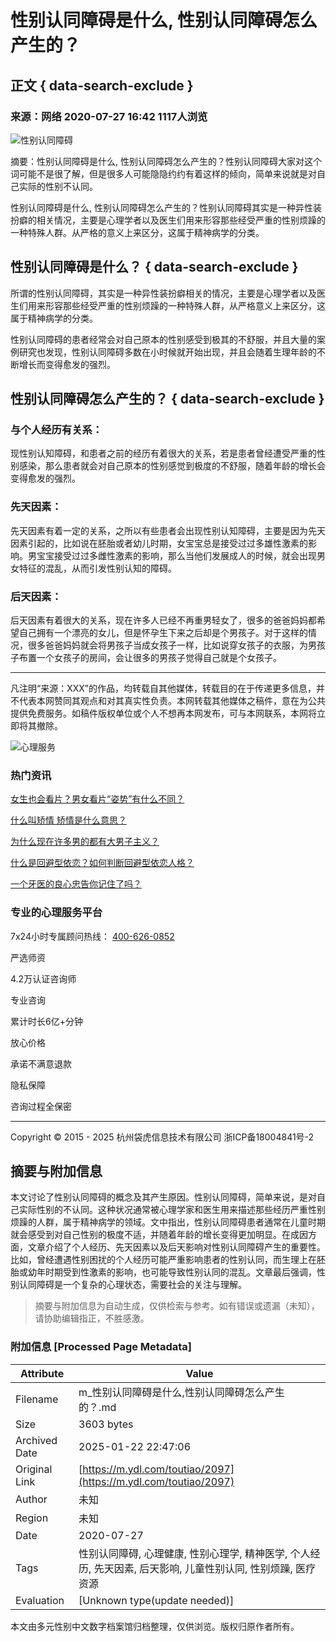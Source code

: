 # 性别认同障碍是什么, 性别认同障碍怎么产生的？

## 正文 { data-search-exclude }


### 来源：网络 2020-07-27 16:42 1117人浏览

![性别认同障碍](https://img.ydlcdn.com/file/2022/10/21/rbarc1mk0642xjqn.png)

摘要：性别认同障碍是什么, 性别认同障碍怎么产生的？性别认同障碍大家对这个词可能不是很了解，但是很多人可能隐隐约约有着这样的倾向，简单来说就是对自己实际的性别不认同。

性别认同障碍是什么, 性别认同障碍怎么产生的？性别认同障碍其实是一种异性装扮癖的相关情况，主要是心理学者以及医生们用来形容那些经受严重的性别烦躁的一种特殊人群。从严格的意义上来区分，这属于精神病学的分类。

## 性别认同障碍是什么？ { data-search-exclude }

所谓的性别认同障碍，其实是一种异性装扮癖相关的情况，主要是心理学者以及医生们用来形容那些经受严重的性别烦躁的一种特殊人群，从严格意义上来区分，这属于精神病学的分类。

性别认同障碍的患者经常会对自己原本的性别感受到极其的不舒服，并且大量的案例研究也发现，性别认同障碍多数在小时候就开始出现，并且会随着生理年龄的不断增长而变得愈发的强烈。

## 性别认同障碍怎么产生的？ { data-search-exclude }

### 与个人经历有关系：

现性别认知障碍，和患者之前的经历有着很大的关系，若是患者曾经遭受严重的性别感染，那么患者就会对自己原本的性别感觉到极度的不舒服，随着年龄的增长会变得愈发的强烈。

### 先天因素：

先天因素有着一定的关系，之所以有些患者会出现性别认知障碍，主要是因为先天因素引起的，比如说在胚胎或者幼儿时期，女宝宝总是接受过过多雄性激素的影响。男宝宝接受过过多雌性激素的影响，那么当他们发展成人的时候，就会出现男女特征的混乱，从而引发性别认知的障碍。

### 后天因素：

后天因素有着很大的关系，现在许多人已经不再重男轻女了，很多的爸爸妈妈都希望自己拥有一个漂亮的女儿，但是怀孕生下来之后却是个男孩子。对于这样的情况，很多爸爸妈妈就会将男孩子当成女孩子一样，比如说穿女孩子的衣服，为男孩子布置一个女孩子的房间，会让很多的男孩子觉得自己就是个女孩子。

----

凡注明“来源：XXX”的作品，均转载自其他媒体，转载目的在于传递更多信息，并不代表本网赞同其观点和对其真实性负责。本网转载其他媒体之稿件，意在为公共提供免费服务。如稿件版权单位或个人不想再本网发布，可与本网联系，本网将立即将其撤除。

![心理服务](http://a.app.qq.com/o/simple.jsp?pkgname=com.cxzapp.yidianling)

### 热门资讯

[女生也会看片？男女看片“姿势”有什么不同？](3779)

[什么叫矫情 矫情是什么意思？](401)

[为什么现在许多男的都有大男子主义？](4579)

[什么是回避型依恋？如何判断回避型依恋人格？](3848)

[一个牙医的良心忠告你记住了吗？](333)

### 专业的心理服务平台

7x24小时专属顾问热线： [400-626-0852](tel:400-626-0852)

严选师资

4.2万认证咨询师

专业咨询

累计时长6亿+分钟

放心价格

承诺不满意退款

隐私保障

咨询过程全保密

---

Copyright © 2015 - 2025 杭州袋虎信息技术有限公司 浙ICP备18004841号-2
<!-- tcd_original_link https://m.ydl.com/toutiao/2097 -->


## 摘要与附加信息

<!-- tcd_abstract -->
本文讨论了性别认同障碍的概念及其产生原因。性别认同障碍，简单来说，是对自己实际性别的不认同。这种状况通常被心理学家和医生用来描述那些经历严重性别烦躁的人群，属于精神病学的领域。文中指出，性别认同障碍患者通常在儿童时期就会感受到对自己性别的极度不适，并随着年龄的增长变得更加明显。在成因方面，文章介绍了个人经历、先天因素以及后天影响对性别认同障碍产生的重要性。比如，曾经遭遇性别困扰的个人经历可能严重影响患者的性别认同，而生理上在胚胎或幼年时期受到性激素的影响，也可能导致性别认同的混乱。文章最后强调，性别认同障碍是一个复杂的心理状态，需要社会的关注与理解。
<!-- tcd_abstract_end -->

> 摘要与附加信息为自动生成，仅供检索与参考。如有错误或遗漏（未知），请协助编辑指正，不胜感激。

### 附加信息 [Processed Page Metadata]

| Attribute       | Value                                  |
|-----------------|----------------------------------------|
| Filename        | m_性别认同障碍是什么,性别认同障碍怎么产生的？.md                             |
| Size            | 3603 bytes                           |
| Archived Date   | 2025-01-22 22:47:06                             |
| Original Link   | [https://m.ydl.com/toutiao/2097](https://m.ydl.com/toutiao/2097)                       |
| Author          | 未知                               |
| Region          | 未知                               |
| Date            | 2020-07-27                                 |
| Tags            | 性别认同障碍, 心理健康, 性别心理学, 精神医学, 个人经历, 先天因素, 后天影响, 儿童性别认同, 性别烦躁, 医疗资源                                 |
| Evaluation            | [Unknown type(update needed)]                                 |
<!-- tcd_table_end -->

本文由多元性别中文数字档案馆归档整理，仅供浏览。版权归原作者所有。
